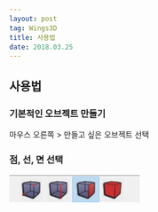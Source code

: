 ```yaml
---
layout: post 
tag: Wings3D
title: 사용법
date: 2018.03.25
---
```


## 사용법  
### 기본적인 오브젝트 만들기  
마우스 오른쪽 > 만들고 싶은 오브젝트 선택  

### 점, 선, 면 선택  
<img src="images/사용법1.jpg?raw=true">  
